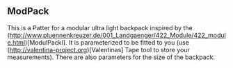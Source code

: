## ModPack

This is a Patter for a modular ultra light backpack inspired by the (http://www.pluennenkreuzer.de/001_Landgaenger/422_Module/422_module.html)[ModulPackI].
It is parameterized to be fitted to you (use (http://valentina-project.org)[Valentinas] Tape tool to store your measurements).
There are also parameters for the size of the backpack.
